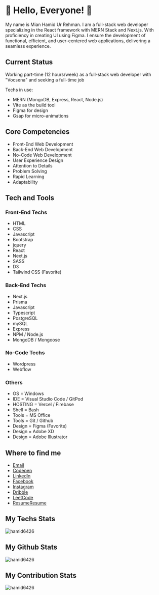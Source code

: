 [comment]: <> (<img src="https://github.com/Hamid6426/Hamid6426/blob/main/assets/hamid6426-github.png?raw=true" style="width: 80%, margin-x: auto">)

# 👋 Hello, Everyone! 👋

<p> My name is Mian Hamid Ur Rehman. I am a full-stack web developer specializing in the React framework with MERN Stack and Next.js. With proficiency in creating UI using Figma. I ensure the development of functional, efficient, and user-centered web applications, delivering a seamless experience.</p>
  
## Current Status

Working part-time (12 hours/week) as a full-stack web developer with "Vocsena" and seeking a full-time job

Techs in use:
- MERN (MongoDB, Express, React, Node.js)
- Vite as the build tool
- Figma for design
- Gsap for micro-animations

## Core Competencies

- Front-End Web Development
- Back-End Web Development
- No-Code Web Development
- User Experience Design
- Attention to Details
- Problem Solving
- Rapid Learning
- Adaptability

## Tech and Tools

### Front-End Techs

- HTML
- CSS
- Javascript
- Bootstrap
- jquery
- React
- Next.js
- SASS
- D3
- Tailwind CSS (Favorite)

### Back-End Techs

- Next.js
- Prisma
- Javascript
- Typescript
- PostgreSQL
- mySQL
- Express
- NPM / Node.js
- MongoDB / Mongoose

### No-Code Techs

- Wordpress
- Webflow

### Others

- OS = Windows
- IDE = Visual Studio Code / GitPod
- HOSTING = Vercel / Firebase
- Shell = Bash
- Tools = MS Office
- Tools = Git / Github
- Design = Figma (Favorite)
- Design = Adobe XD
- Design = Adobe Illustrator

## Where to find me

- [Email](mailto:MianHamid6426@gmail.com)
- [Codepen](https://codepen.io/Hamid6426)
- [LinkedIn](https://www.linkedin.com/in/Hamid6426)
- [Facebook](https://www.facebook.com/MianHamid6426)
- [Instagram](https://www.instagram.com/Mianhamid6426)
- [Dribble](https://www.dribble.com/Hamid6426)
- [LeetCode](https://www.leetcode.com/hamid6426)
- [Resume](https://drive.google.com/file/d/1_3BsptfxkrSbi5HLw1JGLTjFCbgBl1cY/view?usp=sharing#gh-dark-mode-only)[Resume](https://drive.google.com/file/d/1Fk2xuox93OPMSk0vFAF4kjn7KWP4qrt4/view?usp=sharing#gh-light-mode-only)

<h2> My Techs Stats </h2>
<p><img display="block" src="https://github-readme-stats.vercel.app/api/top-langs?username=hamid6426&show_icons=true&locale=en" alt="hamid6426"/></p>

<h2> My Github Stats </h2>
<p><img src="https://github-readme-stats.vercel.app/api?username=hamid6426&show_icons=true&locale=en" alt="hamid6426"/></p>

<h2> My Contribution Stats </h2>
<p><img src="https://github-readme-streak-stats.herokuapp.com/?user=hamid6426" alt="hamid6426"/></p>

